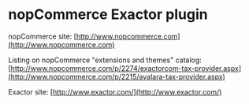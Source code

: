 nopCommerce Exactor plugin
===========

nopCommerce site: [http://www.nopcommerce.com](http://www.nopcommerce.com)

Listing on nopCommerce "extensions and themes" catalog: [http://www.nopcommerce.com/p/2274/exactorcom-tax-provider.aspx](http://www.nopcommerce.com/p/2215/avalara-tax-provider.aspx)



Exactor site: [http://www.exactor.com/](http://www.exactor.com/)
